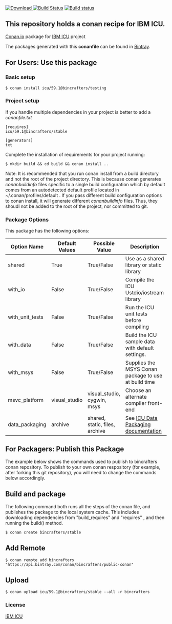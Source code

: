 [ ![Download](https://api.bintray.com/packages/bincrafters/public-conan/icu%3Abincrafters/images/download.svg?version=59.1%3Astable) ](https://bintray.com/bincrafters/public-conan/icu%3Abincrafters/59.1%3Astable/link)
[![Build Status](https://travis-ci.org/bincrafters/conan-icu.svg?branch=stable%2F59.1)](https://travis-ci.org/bincrafters/conan-icu)
[![Build status](https://ci.appveyor.com/api/projects/status/axdtbjsbh6cja93i?svg=true)](https://ci.appveyor.com/project/BinCrafters/conan-icu)

## This repository holds a conan recipe for IBM ICU.

[Conan.io](https://conan.io) package for [IBM ICU](http://icu-project.org) project

The packages generated with this **conanfile** can be found in [Bintray](https://bintray.com/bincrafters/public-conan/ICU%3Abincrafters).

## For Users: Use this package

### Basic setup

    $ conan install icu/59.1@bincrafters/testing

### Project setup

If you handle multiple dependencies in your project is better to add a *conanfile.txt*

    [requires]
    icu/59.1@bincrafters/stable

    [generators]
    txt

Complete the installation of requirements for your project running:

    $ mkdir build && cd build && conan install ..

Note: It is recommended that you run conan install from a build directory and not the root of the project directory.  This is because conan generates *conanbuildinfo* files specific to a single build configuration which by default comes from an autodetected default profile located in ~/.conan/profiles/default .  If you pass different build configuration options to conan install, it will generate different *conanbuildinfo* files.  Thus, they shoudl not be added to the root of the project, nor committed to git.

### Package Options

This package has the following options: 

|Option Name		 | Default Values   | Possible Value                      | Description
|---------------------|-------------------|---------------------------------|------------------------
|shared					 | True                  | True/False                            | Use as a shared library or static library
|with_io				 | False                 | True/False                            | Compile the ICU Ustdio/iostream library
|with_unit_tests	 | False                 | True/False                            | Run the ICU unit tests before compiling
|with_data			 | False                 | True/False                            | Build the ICU sample data with default settings. 
|with_msys			 | False                 | True/False                            | Supplies the MSYS Conan package to use at build time
|msvc_platform	 | visual_studio     | visual_studio, cygwin, msys  | Choose an alternate compiler front-end
|data_packaging	 | archive             | shared, static, files, archive   | See [ICU Data Packaging documentation](http://userguide.icu-project.org/packaging)

## For Packagers: Publish this Package

The example below shows the commands used to publish to bincrafters conan repository. To publish to your own conan respository (for example, after forking this git repository), you will need to change the commands below accordingly.

## Build and package 

The following command both runs all the steps of the conan file, and publishes the package to the local system cache.  This includes downloading dependencies from "build_requires" and "requires" , and then running the build() method. 

    $ conan create bincrafters/stable

## Add Remote

	$ conan remote add bincrafters "https://api.bintray.com/conan/bincrafters/public-conan"

## Upload

    $ conan upload icu/59.1@bincrafters/stable --all -r bincrafters

### License
[IBM ICU](http://www.unicode.org/copyright.html#License)
